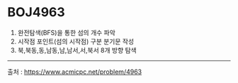 # BOJ4963
1. 완전탐색(BFS)을 통한 섬의 개수 파악
2. 시작점 포인트(섬의 시작점) 구분 분기문 작성
3. 북,북동,동,남동,남,남서,서,북서 8개 방향 탐색
------------------------------------------
출처 : https://www.acmicpc.net/problem/4963
